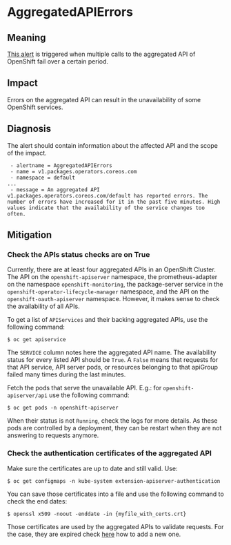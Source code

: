 # AggregatedAPIErrors

## Meaning

[This alert][AggregatedAPIErrors] is triggered when multiple calls to the
aggregated API of OpenShift fail over a certain period.

## Impact

Errors on the aggregated API can result in the unavailability of some OpenShift
services.  

## Diagnosis

The alert should contain information about the affected API and the scope of the
impact.

```text
 - alertname = AggregatedAPIErrors
 - name = v1.packages.operators.coreos.com
 - namespace = default
...
 - message = An aggregated API v1.packages.operators.coreos.com/default has reported errors. The number of errors have increased for it in the past five minutes. High values indicate that the availability of the service changes too often.
```

## Mitigation

### Check the APIs status checks are on True

Currently, there are at least four aggregated APIs in an OpenShift Cluster. The
API on the `openshift-apiserver` namespace, the prometheus-adapter on the
namespace `openshift-monitoring`, the package-server service in the
`openshift-operator-lifecycle-manager` namespace, and the API on the
`openshift-oauth-apiserver` namespace. However, it makes sense to check the
availability of all APIs.

To get a list of `APIServices` and their backing aggregated APIs, use the
following command:

```console
$ oc get apiservice 
```

The `SERVICE` column notes here the aggregated API name. The availability status
for every listed API should be `True`. A `False` means that requests for that
API service, API server pods, or resources belonging to that apiGroup failed
many times during the last minutes.

Fetch the pods that serve the unavailable API. E.g.: for
`openshift-apiserver/api` use the following command:  

```console
$ oc get pods -n openshift-apiserver
```

When their status is not `Running`, check the logs for more details. As these
pods are controlled by a deployment, they can be restart when they are not
answering to requests anymore.

### Check the authentication certificates of the aggregated API

Make sure the certificates are up to date and still valid. Use:

```console
$ oc get configmaps -n kube-system extension-apiserver-authentication
```

You can save those certificates into a file and use the following command to
check the end dates:

```console
$ openssl x509 -noout -enddate -in {myfile_with_certs.crt}
```

Those certificates are used by the aggregated APIs to validate requests. For the
case, they are expired check [here][cert] how to add a new one.

[cert]: https://docs.openshift.com/container-platform/latest/security/certificates/api-server.html
[AggregatedAPIErrors]: https://github.com/openshift/cluster-monitoring-operator/blob/aefc8fc5fc61c943dc1ca24b8c151940ae5f8f1c/assets/control-plane/prometheus-rule.yaml#L440-L449
